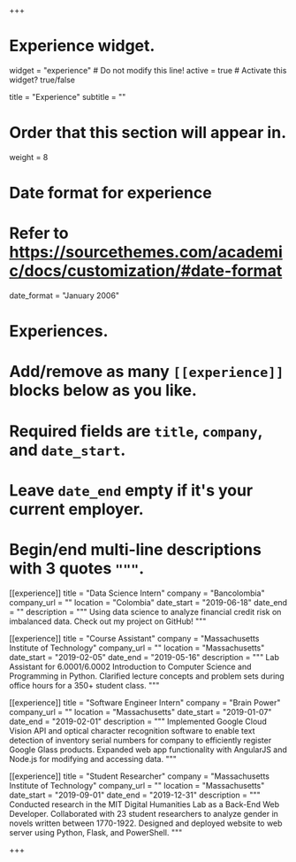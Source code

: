 +++
# Experience widget.
widget = "experience"  # Do not modify this line!
active = true  # Activate this widget? true/false

title = "Experience"
subtitle = ""

# Order that this section will appear in.
weight = 8

# Date format for experience
#   Refer to https://sourcethemes.com/academic/docs/customization/#date-format
date_format = "January 2006"

# Experiences.
#   Add/remove as many `[[experience]]` blocks below as you like.
#   Required fields are `title`, `company`, and `date_start`.
#   Leave `date_end` empty if it's your current employer.
#   Begin/end multi-line descriptions with 3 quotes `"""`.
[[experience]]
  title = "Data Science Intern"
  company = "Bancolombia"
  company_url = ""
  location = "Colombia"
  date_start = "2019-06-18"
  date_end = ""
  description = """
  Using data science to analyze financial credit risk on imbalanced data. Check out my project on GitHub!
  """

[[experience]]
  title = "Course Assistant"
  company = "Massachusetts Institute of Technology"
  company_url = ""
  location = "Massachusetts"
  date_start = "2019-02-05"
  date_end = "2019-05-16"
  description = """
  Lab Assistant for 6.0001/6.0002 Introduction to Computer Science and Programming in Python. Clarified lecture concepts and problem sets during office hours for a 350+ student class.
  """

[[experience]]
  title = "Software Engineer Intern"
  company = "Brain Power"
  company_url = ""
  location = "Massachusetts"
  date_start = "2019-01-07"
  date_end = "2019-02-01"
  description = """
  Implemented Google Cloud Vision API and optical character recognition software to enable text detection of inventory serial numbers for company to efficiently register Google Glass products. Expanded web app functionality with AngularJS and Node.js for modifying and accessing data.
  """

[[experience]]
  title = "Student Researcher"
  company = "Massachusetts Institute of Technology"
  company_url = ""
  location = "Massachusetts"
  date_start = "2019-09-01"
  date_end = "2019-12-31"
  description = """
  Conducted research in the MIT Digital Humanities Lab as a Back-End Web Developer. Collaborated with 23 student researchers to analyze gender in novels written between 1770-1922. Designed and deployed website to web server using Python, Flask, and PowerShell.
  """
  
+++
